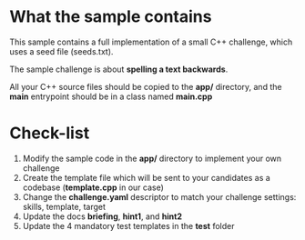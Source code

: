 # What the sample contains
This sample contains a full implementation of a small C++ challenge, which uses a seed file (seeds.txt).

The sample challenge is about **spelling a text backwards**.

All your C++ source files should be copied to the **app/** directory, and the **main** entrypoint should be in a class named **main.cpp**

# Check-list
1. Modify the sample code in the **app/** directory to implement your own challenge
2. Create the template file which will be sent to your candidates as a codebase (**template.cpp** in our case)
3. Change the **challenge.yaml** descriptor to match your challenge settings: skills, template, target
4. Update the docs **briefing**, **hint1**, and **hint2**
5. Update the 4 mandatory test templates in the **test** folder
